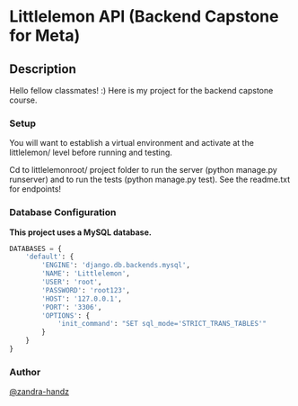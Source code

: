 # Littlelemon API (Backend Capstone for Meta)

## Description

Hello fellow classmates! :) Here is my project for the backend capstone course.

### Setup

You will want to establish a virtual environment and activate at the littlelemon/ level before running and testing.

Cd to littlelemonroot/ project folder to run the server (python manage.py runserver) and to run the tests (python manage.py test). See the readme.txt for endpoints!

### Database Configuration

**This project uses a MySQL database.**

```python
DATABASES = {
    'default': {
        'ENGINE': 'django.db.backends.mysql',
        'NAME': 'Littlelemon',
        'USER': 'root',
        'PASSWORD': 'root123',
        'HOST': '127.0.0.1',
        'PORT': '3306',
        'OPTIONS': {
            'init_command': "SET sql_mode='STRICT_TRANS_TABLES'"
        }
    }
}
```

### Author

[@zandra-handz](https://github.com/zandra-handz)

